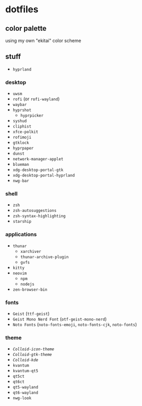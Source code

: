 # dotfiles
## color palette
using my own "ekitai" color scheme
## stuff
- `hyprland`
### desktop
- `uwsm`
- `rofi` (or `rofi-wayland`)
- `waybar`
- `hyprshot`
    - `hyprpicker`
- `syshud`
- `cliphist`
- `xfce-polkit`
- `rofimoji`
- `gtklock`
- `hyprpaper`
- `dunst`
- `network-manager-applet`
- `blueman`
- `xdg-desktop-portal-gtk`
- `xdg-desktop-portal-hyprland`
- `nwg-bar`
### shell
- `zsh`
- `zsh-autosuggestions`
- `zsh-syntax-highlighting`
- `starship`
### applications
- `thunar`
    - `xarchiver`
    - `thunar-archive-plugin`
    - `gvfs`
- `kitty`
- `neovim`
    - `npm`
    - `nodejs`
- `zen-browser-bin`
### fonts
- `Geist` (`ttf-geist`)
- `Geist Mono Nerd Font` (`otf-geist-mono-nerd`)
- `Noto Fonts` (`noto-fonts-emoji`, `noto-fonts-cjk`, `noto-fonts`)
### theme
- *`Colloid-icon-theme`*
- *`Colloid-gtk-theme`*
- *`Colloid-kde`*
- `kvantum`
- `kvantum-qt5`
- `qt5ct`
- `qt6ct`
- `qt5-wayland`
- `qt6-wayland`
- `nwg-look`
